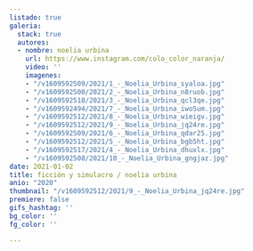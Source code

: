 ```yaml
---
listado: true
galeria:
  stack: true
  autores:
  - nombre: noelia urbina
    url: https://www.instagram.com/colo_color_naranja/
    video: ''
    imagenes:
    - "/v1609592509/2021/1_-_Noelia_Urbina_syaloa.jpg"
    - "/v1609592500/2021/2_-_Noelia_Urbina_n8ruob.jpg"
    - "/v1609592518/2021/3_-_Noelia_Urbina_qcl3qe.jpg"
    - "/v1609592494/2021/7_-_Noelia_Urbina_iwo5um.jpg"
    - "/v1609592512/2021/8_-_Noelia_Urbina_wieigv.jpg"
    - "/v1609592512/2021/9_-_Noelia_Urbina_jq24re.jpg"
    - "/v1609592509/2021/6_-_Noelia_Urbina_qdar25.jpg"
    - "/v1609592512/2021/5_-_Noelia_Urbina_bgb5ht.jpg"
    - "/v1609592517/2021/4_-_Noelia_Urbina_dhuxlx.jpg"
    - "/v1609592508/2021/10_-_Noelia_Urbina_gngjaz.jpg"
date: 2021-01-02
title: ficción y simulacro / noelia urbina
anio: "2020"
thumbnail: "/v1609592512/2021/9_-_Noelia_Urbina_jq24re.jpg"
premiere: false
gifs_hashtag: ''
bg_color: ''
fg_color: ''

---
```

